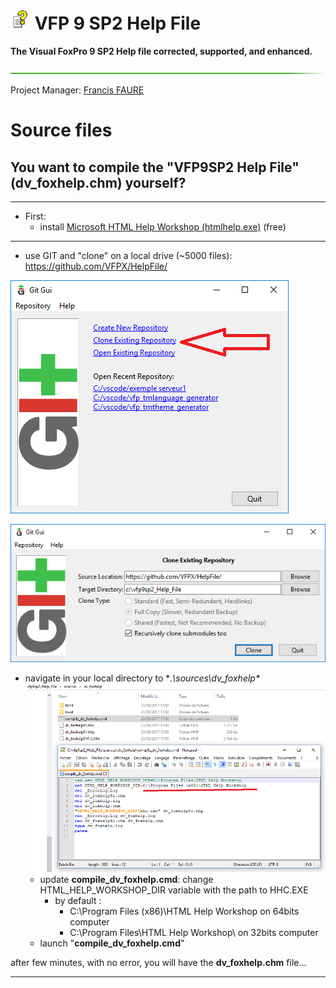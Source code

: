 # ![](images/microsoft-html-help32.png) VFP 9 SP2 Help File
**The Visual FoxPro 9 SP2 Help file corrected, supported, and enhanced.**

![](images/hr-g.png)

Project Manager: [Francis FAURE](https://github.com/FrancisFaure)


# Source files

## You want to compile the "VFP9SP2 Help File" (dv_foxhelp.chm) **yourself**?

----------

* First: 
	- install [Microsoft HTML Help Workshop (htmlhelp.exe)](https://www.microsoft.com/en-us/download/details.aspx?id=21138) (free)

----------

* use GIT and "clone" on a local drive (~5000 files): https://github.com/VFPX/HelpFile/

![](images/git1.png)

![](images/git2.png)

* navigate in your local directory to **.\sources\dv_foxhelp\**
![](images/update_path.png)
	- update **compile_dv_foxhelp.cmd**: change HTML_HELP_WORKSHOP_DIR variable with the path to HHC.EXE 
		* by default : 
			- C:\Program Files (x86)\HTML Help Workshop on 64bits computer
			- C:\Program Files\HTML Help Workshop\ on 32bits computer
	- launch "**compile_dv_foxhelp.cmd**"

after few minutes, with no error, you will have the **dv_foxhelp.chm** file...

----------
